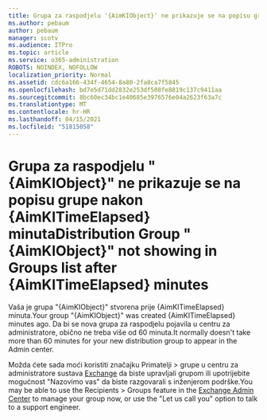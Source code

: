 ```yaml
---
title: Grupa za raspodjelu '{AimKIObject}' ne prikazuje se na popisu grupa nakon {AimKITimeElapsed} minuta
ms.author: pebaum
author: pebaum
manager: scotv
ms.audience: ITPro
ms.topic: article
ms.service: o365-administration
ROBOTS: NOINDEX, NOFOLLOW
localization_priority: Normal
ms.assetid: cdc6a166-434f-4654-8a80-2fa8ca7f5845
ms.openlocfilehash: bd7e5d71dd2832e253df508fe8819c137c9411aa
ms.sourcegitcommit: 8bc60ec34bc1e40685e3976576e04a2623f63a7c
ms.translationtype: MT
ms.contentlocale: hr-HR
ms.lasthandoff: 04/15/2021
ms.locfileid: "51815058"
---
```

# <a name="distribution-group-aimkiobject-not-showing-in-groups-list-after-aimkitimeelapsed-minutes"></a><span data-ttu-id="47b7a-102">Grupa za raspodjelu "{AimKIObject}" ne prikazuje se na popisu grupe nakon {AimKITimeElapsed} minuta</span><span class="sxs-lookup"><span data-stu-id="47b7a-102">Distribution Group "{AimKIObject}" not showing in Groups list after {AimKITimeElapsed} minutes</span></span>

<span data-ttu-id="47b7a-103">Vaša je grupa "{AimKIObject}" stvorena prije {AimKITimeElapsed} minuta.</span><span class="sxs-lookup"><span data-stu-id="47b7a-103">Your group "{AimKIObject}" was created {AimKITimeElapsed} minutes ago.</span></span> <span data-ttu-id="47b7a-104">Da bi se nova grupa za raspodjelu pojavila u centru za administratore, obično ne treba više od 60 minuta.</span><span class="sxs-lookup"><span data-stu-id="47b7a-104">It normally doesn't take more than 60 minutes for your new distribution group to appear in the Admin center.</span></span>
  
<span data-ttu-id="47b7a-105">Možda ćete sada moći koristiti značajku Primatelji > grupe u centru za administratore sustava [Exchange](https://outlook.office365.com/ecp/?rfr=Admin_o365&amp;exsvurl=1&amp;mkt=en-US.aspx) da biste upravljali grupom ili upotrijebite mogućnost "Nazovimo vas" da biste razgovarali s inženjerom podrške.</span><span class="sxs-lookup"><span data-stu-id="47b7a-105">You may be able to use the Recipients > Groups feature in the [Exchange Admin Center](https://outlook.office365.com/ecp/?rfr=Admin_o365&amp;exsvurl=1&amp;mkt=en-US.aspx) to manage your group now, or use the "Let us call you" option to talk to a support engineer.</span></span> 
  